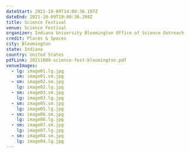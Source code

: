 ```yaml
---
dateStart: 2021-10-09T14:00:36.197Z
dateEnd: 2021-10-09T19:00:36.208Z
title: Science Festival
venue: Science Festival
organizer: Indiana University Bloomington Office of Science Outreach
credit: Places & Spaces
city: Bloomington
state: Indiana
country: United States
pdfLink: 20211009-science-fest-bloomington.pdf
venueImages:
  - lg: image01.lg.jpg
    sm: image01.sm.jpg
  - sm: image02.sm.jpg
    lg: image02.lg.jpg
  - sm: image03.sm.jpg
    lg: image03.lg.jpg
  - sm: image05.sm.jpg
    lg: image05.lg.jpg
  - sm: image06.sm.jpg
    lg: image06.lg.jpg
  - sm: image07.sm.jpg
    lg: image07.lg.jpg
  - sm: image04.sm.jpg
    lg: image04.lg.jpg
---
```

